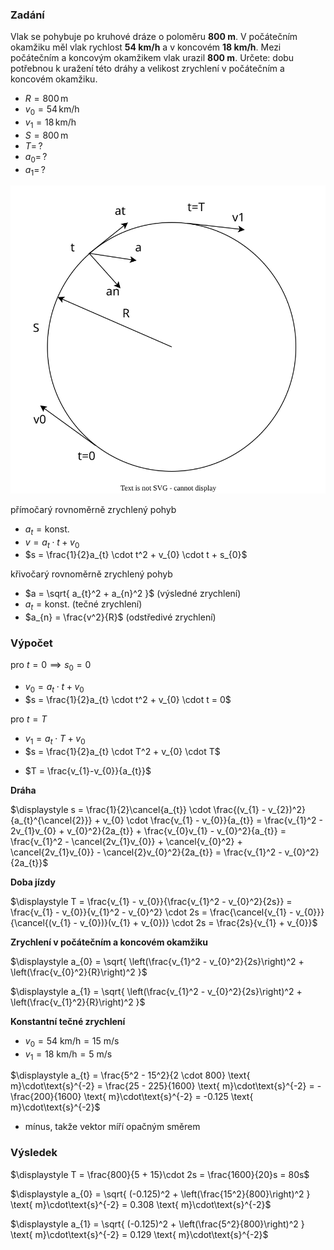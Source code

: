### Zadání

Vlak se pohybuje po kruhové dráze o poloměru **800 m**. V počátečním okamžiku měl vlak rychlost **54 km/h** a v koncovém **18 km/h**. Mezi počátečním a koncovým okamžikem vlak urazil **800 m**. Určete: dobu potřebnou k uražení této dráhy a velikost zrychlení v počátečním a koncovém okamžiku.

- $R = 800 \, \text{m}$
- $v_{0} = 54 \, \text{km/h}$
- $v_{1} = 18 \, \text{km/h}$
- $S = 800 \, \text{m}$
- $T = \, ?$
- $a_{0} = \, ?$
- $a_{1} = \, ?$

![](_assets/priklad1.svg)

přímočarý rovnoměrně zrychlený pohyb
- $a_{t} = \text{konst.}$
- $v = a_{t} \cdot t + v_{0}$
- $s = \frac{1}{2}a_{t} \cdot t^2 + v_{0} \cdot t + s_{0}$

křivočarý rovnoměrně zrychlený pohyb
- $a = \sqrt{ a_{t}^2 + a_{n}^2 }$ (výsledné zrychlení)
- $a_{t} = \text{konst.}$ (tečné zrychlení)
- $a_{n} = \frac{v^2}{R}$ (odstředivé zrychlení)

### Výpočet

pro $t = 0 \implies s_{0} = 0$
+ $v_{0} = a_{t} \cdot t + v_{0}$
+ $s = \frac{1}{2}a_{t} \cdot t^2 + v_{0} \cdot t = 0$

pro $t = T$
- $v_{1} = a_{t} \cdot T + v_{0}$
- $s = \frac{1}{2}a_{t} \cdot T^2 + v_{0} \cdot T$
+ $T = \frac{v_{1}-v_{0}}{a_{t}}$

**Dráha**

$\displaystyle s = \frac{1}{2}\cancel{a_{t}} \cdot \frac{(v_{1} - v_{2})^2}{a_{t}^{\cancel{2}}} + v_{0} \cdot \frac{v_{1} - v_{0}}{a_{t}} = \frac{v_{1}^2 - 2v_{1}v_{0} + v_{0}^2}{2a_{t}} + \frac{v_{0}v_{1} - v_{0}^2}{a_{t}} = \frac{v_{1}^2 - \cancel{2v_{1}v_{0}} + \cancel{v_{0}^2} + \cancel{2v_{1}v_{0}} - \cancel{2}v_{0}^2}{2a_{t}} = \frac{v_{1}^2 - v_{0}^2}{2a_{t}}$

**Doba jízdy**

$\displaystyle T = \frac{v_{1} - v_{0}}{\frac{v_{1}^2 - v_{0}^2}{2s}} = \frac{v_{1} - v_{0}}{v_{1}^2 - v_{0}^2} \cdot 2s = \frac{\cancel{v_{1} - v_{0}}}{\cancel{(v_{1} - v_{0})}(v_{1} + v_{0})} \cdot 2s = \frac{2s}{v_{1} + v_{0}}$

**Zrychlení v počátečním a koncovém okamžiku**

$\displaystyle a_{0} = \sqrt{ \left(\frac{v_{1}^2 - v_{0}^2}{2s}\right)^2 + \left(\frac{v_{0}^2}{R}\right)^2 }$

$\displaystyle a_{1} = \sqrt{ \left(\frac{v_{1}^2 - v_{0}^2}{2s}\right)^2 + \left(\frac{v_{1}^2}{R}\right)^2 }$

**Konstantní tečné zrychlení**
- $v_{0} = 54 \text{ km/h} = 15 \text{ m/s}$
- $v_{1} = 18 \text{ km/h} = 5 \text{ m/s}$

$\displaystyle a_{t} = \frac{5^2 - 15^2}{2 \cdot 800} \text{ m}\cdot\text{s}^{-2} = \frac{25 - 225}{1600} \text{ m}\cdot\text{s}^{-2} = -\frac{200}{1600} \text{ m}\cdot\text{s}^{-2} = -0.125 \text{ m}\cdot\text{s}^{-2}$
- mínus, takže vektor míří opačným směrem

### Výsledek

$\displaystyle T = \frac{800}{5 + 15}\cdot 2s = \frac{1600}{20}s = 80s$

$\displaystyle a_{0} = \sqrt{ (-0.125)^2 + \left(\frac{15^2}{800}\right)^2 } \text{ m}\cdot\text{s}^{-2} = 0.308 \text{ m}\cdot\text{s}^{-2}$

$\displaystyle a_{1} = \sqrt{ (-0.125)^2 + \left(\frac{5^2}{800}\right)^2 } \text{ m}\cdot\text{s}^{-2} = 0.129 \text{ m}\cdot\text{s}^{-2}$